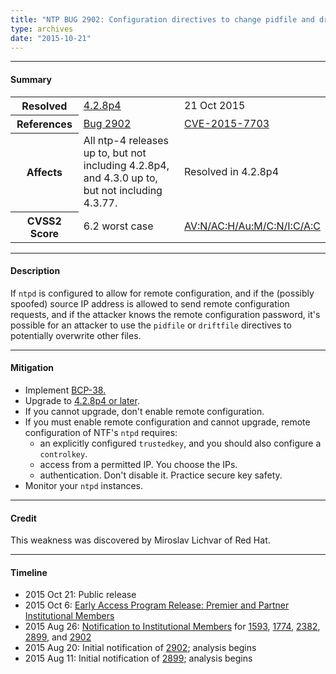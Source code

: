 ```yaml
---
title: "NTP BUG 2902: Configuration directives to change pidfile and driftfile should only be allowed locally"
type: archives
date: "2015-10-21"
---
```


* * *

#### Summary

<table>
  <tbody>
	<tr>
		<th><b>Resolved</b></th>
		<td><a href="/support/securitynotice/4_2_8p4-release-announcement/">4.2.8p4</a></td>
		<td>21 Oct 2015</td>
	</tr>
	<tr>
		<th><b>References</b></th>
		<td><a href="https://bugs.ntp.org/show_bug.cgi?id=2902">Bug 2902</a></td>
		<td><a href="https://nvd.nist.gov/vuln/detail/CVE-2015-7703">CVE-2015-7703</a></td>
	</tr>
	<tr>
		<th><b>Affects</b></th>
		<td>All ntp-4 releases up to, but not including 4.2.8p4,<br> and 4.3.0 up to, but not including 4.3.77.</td>
		<td>Resolved in 4.2.8p4</td>
	</tr>
	<tr>
		<th><b>CVSS2 Score</b></th>
		<td>6.2 worst case</td>
		<td><a href="https://nvd.nist.gov/vuln-metrics/cvss/v2-calculator?calculator&version=2&vector=(AV:N/AC:H/Au:M/C:N/I:C/A:C)">AV:N/AC:H/Au:M/C:N/I:C/A:C</a></td>
	</tr>	
  </tbody>	
</table>

* * *
    
#### Description 

If `ntpd` is configured to allow for remote configuration, and if the (possibly spoofed) source IP address is allowed to send remote configuration requests, and if the attacker knows the remote configuration password, it's possible for an attacker to use the `pidfile` or `driftfile` directives to potentially overwrite other files. 

* * *
    
#### Mitigation

* Implement [BCP-38.](http://www.bcp38.info/index.php/Main_Page)
* Upgrade to [4.2.8p4 or later](/downloads/).
*  If you cannot upgrade, don't enable remote configuration.
* If you must enable remote configuration and cannot upgrade, remote configuration of NTF's `ntpd` requires:
  * an explicitly configured `trustedkey`, and you should also configure a `controlkey`.
  * access from a permitted IP. You choose the IPs.
  * authentication. Don't disable it. Practice secure key safety. 
* Monitor your `ntpd` instances. 

* * *

#### Credit

This weakness was discovered by Miroslav Lichvar of Red Hat.

* * *

#### Timeline

* 2015 Oct 21: Public release
* 2015 Oct 6: [Early Access Program Release: Premier and Partner Institutional Members](https://www.nwtime.org/membership/benefits/)
* 2015 Aug 26: [Notification to Institutional Members](https://www.nwtime.org/membership/benefits/) for [1593](https://bugs.ntp.org/show_bug.cgi?id=1593), [1774](https://bugs.ntp.org/show_bug.cgi?id=1774), [2382](https://bugs.ntp.org/show_bug.cgi?id=2382), [2899](/support/securitynotice/ntpbug2899/), and [2902](/support/securitynotice/ntpbug2902/)
* 2015 Aug 20: Initial notification of [2902](/support/securitynotice/ntpbug2902/); analysis begins
* 2015 Aug 11: Initial notification of [2899](/support/securitynotice/ntpbug2899/); analysis begins
